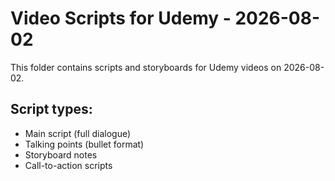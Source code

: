 # Video Scripts for Udemy - 2026-08-02

This folder contains scripts and storyboards for Udemy videos on 2026-08-02.

## Script types:
- Main script (full dialogue)
- Talking points (bullet format)
- Storyboard notes
- Call-to-action scripts
